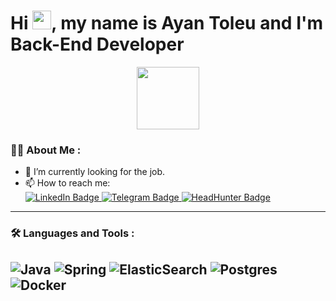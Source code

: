 <h1>
  Hi
  <img src="https://media.giphy.com/media/hvRJCLFzcasrR4ia7z/giphy.gif" width="30px"/>, my name is Ayan Toleu and I'm Back-End Developer
</h1>
<div id="header" align="center">
  <img src="https://media.giphy.com/media/M9gbBd9nbDrOTu1Mqx/giphy.gif" width="100"/>
</div>

### :man_technologist: About Me :

- 🔭 I’m currently looking for the job.
- 📫 How to reach me: <div id="badges">
  		  		<a href="https://www.linkedin.com/in/ayan-toleu-69a9a2250">
			    		<img src="https://img.shields.io/badge/LinkedIn-blue?style=for-the-badge&logo=linkedin&logoColor=white" alt="LinkedIn Badge"/>
				</a>
		 		<a href="https://t.me/toleuayan">
				  	<img src="https://img.shields.io/badge/Telegram-2CA5E0?style=for-the-badge&logo=telegram&logoColor=white" alt="Telegram Badge"/>
		  		</a>
		  		<a href="https://hh.kz/resume/e9586937ff06131f130039ed1f557676736a36">
			    		<img src="https://img.shields.io/badge/HeadHunter-red?style=for-the-badge&logo=headhunter&logoColor=white" alt="HeadHunter Badge"/>
		  		</a>
     			</div>
	

---

### :hammer_and_wrench: Languages and Tools :
![Java](https://img.shields.io/badge/java-%23ED8B00.svg?style=for-the-badge&logo=openjdk&logoColor=white)
![Spring](https://img.shields.io/badge/spring-%236DB33F.svg?style=for-the-badge&logo=spring&logoColor=white)
![ElasticSearch](https://img.shields.io/badge/-ElasticSearch-005571?style=for-the-badge&logo=elasticsearch)
![Postgres](https://img.shields.io/badge/postgres-%23316192.svg?style=for-the-badge&logo=postgresql&logoColor=white)
![Docker](https://img.shields.io/badge/Docker-316192?style=for-the-badge&logo=docker&logoColor=white)
---
<div align="right">
<img src="https://komarev.com/ghpvc/?username=Ayan-18&style=flat-square&color=blue" alt=""/>	
</div>


<!--
**Ayan-18/Ayan-18** is a ✨ _special_ ✨ repository because its `README.md` (this file) appears on your GitHub profile.

Here are some ideas to get you started:

- 🔭 I’m currently working on ...
- 🌱 I’m currently learning ...
- 👯 I’m looking to collaborate on ...
- 🤔 I’m looking for help with ...
- 💬 Ask me about ...
- 📫 How to reach me: ...
- 😄 Pronouns: ...
- ⚡ Fun fact: ...
-->
